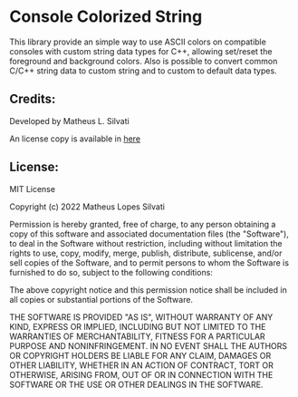 # Console Colorized String

This library provide an simple way to use ASCII colors on compatible consoles with custom string data types for C++, allowing set/reset the foreground and background colors. Also is possible to convert common C/C++ string data to custom string and to custom to default data types.

## Credits:

Developed by Matheus L. Silvati

An license copy is available in [here](/LICENSE.txt)

## License:

MIT License

Copyright (c) 2022 Matheus Lopes Silvati

Permission is hereby granted, free of charge, to any person obtaining a copy
of this software and associated documentation files (the "Software"), to deal
in the Software without restriction, including without limitation the rights
to use, copy, modify, merge, publish, distribute, sublicense, and/or sell
copies of the Software, and to permit persons to whom the Software is
furnished to do so, subject to the following conditions:

The above copyright notice and this permission notice shall be included in all
copies or substantial portions of the Software.

THE SOFTWARE IS PROVIDED "AS IS", WITHOUT WARRANTY OF ANY KIND, EXPRESS OR
IMPLIED, INCLUDING BUT NOT LIMITED TO THE WARRANTIES OF MERCHANTABILITY,
FITNESS FOR A PARTICULAR PURPOSE AND NONINFRINGEMENT. IN NO EVENT SHALL THE
AUTHORS OR COPYRIGHT HOLDERS BE LIABLE FOR ANY CLAIM, DAMAGES OR OTHER
LIABILITY, WHETHER IN AN ACTION OF CONTRACT, TORT OR OTHERWISE, ARISING FROM,
OUT OF OR IN CONNECTION WITH THE SOFTWARE OR THE USE OR OTHER DEALINGS IN THE
SOFTWARE.
